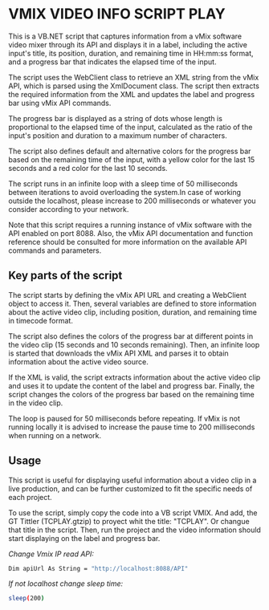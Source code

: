 # VMIX VIDEO INFO SCRIPT PLAY


This is a VB.NET script that captures information from a vMix software video mixer through its API and displays it in a label, including the active input's title, its position, duration, and remaining time in HH:mm:ss format, and a progress bar that indicates the elapsed time of the input.

The script uses the WebClient class to retrieve an XML string from the vMix API, which is parsed using the XmlDocument class. The script then extracts the required information from the XML and updates the label and progress bar using vMix API commands.

The progress bar is displayed as a string of dots whose length is proportional to the elapsed time of the input, calculated as the ratio of the input's position and duration to a maximum number of characters.

The script also defines default and alternative colors for the progress bar based on the remaining time of the input, with a yellow color for the last 15 seconds and a red color for the last 10 seconds.

The script runs in an infinite loop with a sleep time of 50 milliseconds between iterations to avoid overloading the system.In case of working outside the localhost, please increase to 200 milliseconds or whatever you consider according to your network.

Note that this script requires a running instance of vMix software with the API enabled on port 8088. Also, the vMix API documentation and function reference should be consulted for more information on the available API commands and parameters.

## Key parts of the script
The script starts by defining the vMix API URL and creating a WebClient object to access it. Then, several variables are defined to store information about the active video clip, including position, duration, and remaining time in timecode format.

The script also defines the colors of the progress bar at different points in the video clip (15 seconds and 10 seconds remaining). Then, an infinite loop is started that downloads the vMix API XML and parses it to obtain information about the active video source.

If the XML is valid, the script extracts information about the active video clip and uses it to update the content of the label and progress bar. Finally, the script changes the colors of the progress bar based on the remaining time in the video clip.

The loop is paused for 50 milliseconds before repeating. If vMix is not running locally  it is advised to increase the pause time to 200 milliseconds when running on a network.

## Usage
This script is useful for displaying useful information about a video clip in a live production, and can be further customized to fit the specific needs of each project.

To use the script, simply copy the code into a VB script VMIX. And add, the GT Tittler (TCPLAY.gtzip) to proyect whit the title: "TCPLAY". Or changue that title in the script.
Then, run the project and the video information should start displaying on the label and progress bar.


_Change Vmix IP read API:_
```sh
Dim apiUrl As String = "http://localhost:8088/API"
```

_If not localhost change sleep time:_
```sh
sleep(200)
```


